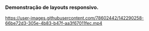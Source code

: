 ### Demonstração de layouts responsivo.
 



https://user-images.githubusercontent.com/78602442/142290258-66be72d3-305e-4b83-b47f-aa3f67011fec.mp4

